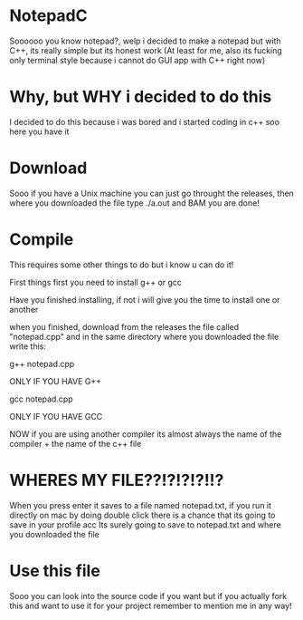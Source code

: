 # NotepadC
Soooooo you know notepad?, welp i decided to make a notepad but with C++, its really simple but its honest work (At least for me, also its fucking only terminal style because i cannot do GUI app with C++ right now)

# Why, but WHY i decided to do this
I decided to do this because i was bored and i started coding in c++ soo here you have it 

# Download
Sooo if you have a Unix machine you can just go throught the releases, then where you downloaded the file type ./a.out and BAM you are done!

# Compile
This requires some other things to do but i know u can do it!

First things first you need to install g++ or gcc

Have you finished installing, if not i will give you the time to install one or another

when you finished, download from the releases the file called "notepad.cpp" and in the same directory where you downloaded the file write this:

g++ notepad.cpp

ONLY IF YOU HAVE G++

gcc notepad.cpp

ONLY IF YOU HAVE GCC


NOW if you are using another compiler its almost always the name of the compiler + the name of the c++ file

# WHERES MY FILE??!?!?!?!!?

When you press enter it saves to a file named notepad.txt, if you run it directly on mac by doing double click there is a chance that its going to save in your profile acc
Its surely going to save to notepad.txt and where you downloaded the file

# Use this file

Sooo you can look into the source code if you want but if you actually fork this and want to use it for your project remember to mention me in any way!
